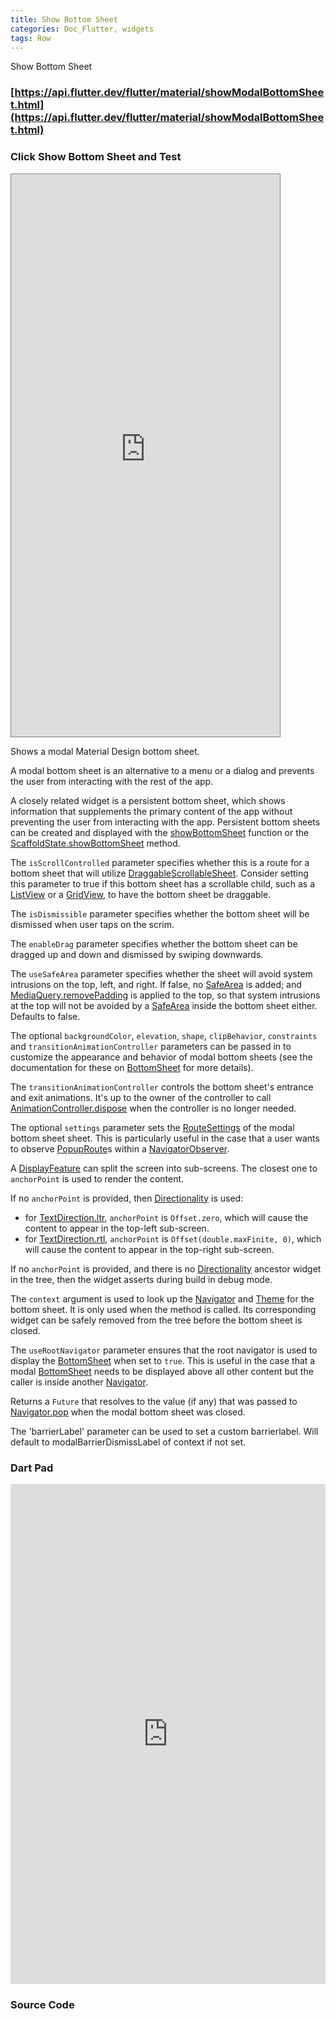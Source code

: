 ```yaml
---
title: Show Bottom Sheet
categories: Doc_Flutter, widgets
tags: Row
---
```

Show Bottom Sheet

### [https://api.flutter.dev/flutter/material/showModalBottomSheet.html](https://api.flutter.dev/flutter/material/showModalBottomSheet.html)

### Click Show Bottom Sheet and Test

<iframe src="https://kissthecoke.github.io/doc_flutter_samples//" style="width:430px;height:900px;border:1px solid gray"></iframe>


Shows a modal Material Design bottom sheet.

A modal bottom sheet is an alternative to a menu or a dialog and prevents the user from interacting with the rest of the app.

A closely related widget is a persistent bottom sheet, which shows information that supplements the primary content of the app without preventing the user from interacting with the app. Persistent bottom sheets can be created and displayed with the [showBottomSheet](https://api.flutter.dev/flutter/material/showBottomSheet.html) function or the [ScaffoldState.showBottomSheet](https://api.flutter.dev/flutter/material/ScaffoldState/showBottomSheet.html) method.

The `isScrollControlled` parameter specifies whether this is a route for a bottom sheet that will utilize [DraggableScrollableSheet](https://api.flutter.dev/flutter/widgets/DraggableScrollableSheet-class.html). Consider setting this parameter to true if this bottom sheet has a scrollable child, such as a [ListView](https://api.flutter.dev/flutter/widgets/ListView-class.html) or a [GridView](https://api.flutter.dev/flutter/widgets/GridView-class.html), to have the bottom sheet be draggable.

The `isDismissible` parameter specifies whether the bottom sheet will be dismissed when user taps on the scrim.

The `enableDrag` parameter specifies whether the bottom sheet can be dragged up and down and dismissed by swiping downwards.

The `useSafeArea` parameter specifies whether the sheet will avoid system intrusions on the top, left, and right. If false, no [SafeArea](https://api.flutter.dev/flutter/widgets/SafeArea-class.html) is added; and [MediaQuery.removePadding](https://api.flutter.dev/flutter/widgets/MediaQuery/MediaQuery.removePadding.html) is applied to the top, so that system intrusions at the top will not be avoided by a [SafeArea](https://api.flutter.dev/flutter/widgets/SafeArea-class.html) inside the bottom sheet either. Defaults to false.

The optional `backgroundColor`, `elevation`, `shape`, `clipBehavior`, `constraints` and `transitionAnimationController` parameters can be passed in to customize the appearance and behavior of modal bottom sheets (see the documentation for these on [BottomSheet](https://api.flutter.dev/flutter/material/BottomSheet-class.html) for more details).

The `transitionAnimationController` controls the bottom sheet's entrance and exit animations. It's up to the owner of the controller to call [AnimationController.dispose](https://api.flutter.dev/flutter/animation/AnimationController/dispose.html) when the controller is no longer needed.

The optional `settings` parameter sets the [RouteSettings](https://api.flutter.dev/flutter/widgets/RouteSettings-class.html) of the modal bottom sheet sheet. This is particularly useful in the case that a user wants to observe [PopupRoute](https://api.flutter.dev/flutter/widgets/PopupRoute-class.html)s within a [NavigatorObserver](https://api.flutter.dev/flutter/widgets/NavigatorObserver-class.html).

A [DisplayFeature](https://api.flutter.dev/flutter/dart-ui/DisplayFeature-class.html) can split the screen into sub-screens. The closest one to `anchorPoint` is used to render the content.

If no `anchorPoint` is provided, then [Directionality](https://api.flutter.dev/flutter/widgets/Directionality-class.html) is used:

* for [TextDirection.ltr](https://api.flutter.dev/flutter/dart-ui/TextDirection.html), `anchorPoint` is `Offset.zero`, which will cause the content to appear in the top-left sub-screen.
* for [TextDirection.rtl](https://api.flutter.dev/flutter/dart-ui/TextDirection.html), `anchorPoint` is `Offset(double.maxFinite, 0)`, which will cause the content to appear in the top-right sub-screen.

If no `anchorPoint` is provided, and there is no [Directionality](https://api.flutter.dev/flutter/widgets/Directionality-class.html) ancestor widget in the tree, then the widget asserts during build in debug mode.

The `context` argument is used to look up the [Navigator](https://api.flutter.dev/flutter/widgets/Navigator-class.html) and [Theme](https://api.flutter.dev/flutter/material/Theme-class.html) for the bottom sheet. It is only used when the method is called. Its corresponding widget can be safely removed from the tree before the bottom sheet is closed.

The `useRootNavigator` parameter ensures that the root navigator is used to display the [BottomSheet](https://api.flutter.dev/flutter/material/BottomSheet-class.html) when set to `true`. This is useful in the case that a modal [BottomSheet](https://api.flutter.dev/flutter/material/BottomSheet-class.html) needs to be displayed above all other content but the caller is inside another [Navigator](https://api.flutter.dev/flutter/widgets/Navigator-class.html).

Returns a `Future` that resolves to the value (if any) that was passed to [Navigator.pop](https://api.flutter.dev/flutter/widgets/Navigator/pop.html) when the modal bottom sheet was closed.

The 'barrierLabel' parameter can be used to set a custom barrierlabel. Will default to modalBarrierDismissLabel of context if not set.

### Dart Pad

<iframe src="https://dartpad.dev/?id=daa78ea23441957fd24a57a363774538" style="width:100%;height:800px;border:none"></iframe>

### Source Code


<script src="https://gist.github.com/kissthecoke/daa78ea23441957fd24a57a363774538.js"></script>
